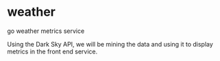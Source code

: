 # weather
go weather metrics service

Using the Dark Sky API, we will be mining the data and using it to display metrics in the front end service.
